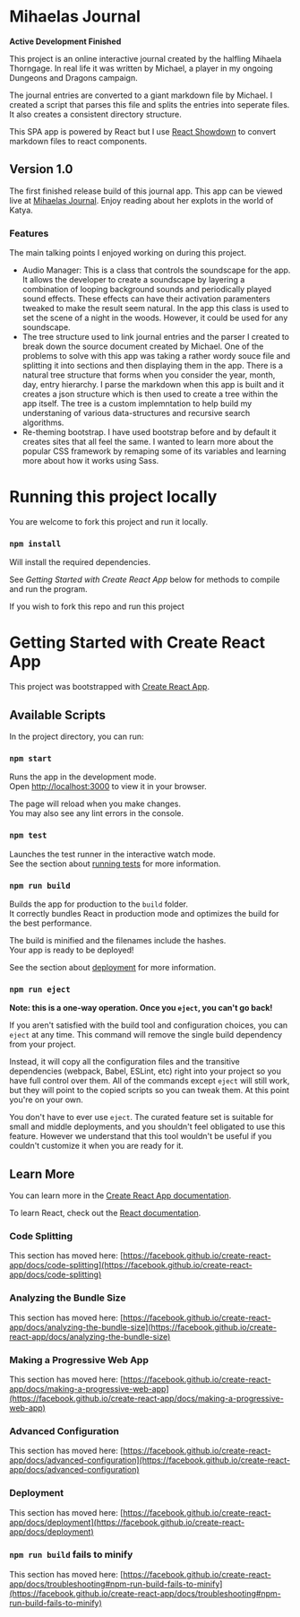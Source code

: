 # Mihaelas Journal

**Active Development Finished**

This project is an online interactive journal created by the halfling Mihaela Thorngage. In real life it was written by Michael, a player in my ongoing Dungeons and Dragons campaign.

The journal entries are converted to a giant markdown file by Michael. I created a script that parses this file and splits the entries into seperate files. It also creates a consistent directory structure.

This SPA app is powered by React but I use [React Showdown](https://www.npmjs.com/package/react-showdown) to convert markdown files to react components.

## Version 1.0

The first finished release build of this journal app. This app can be viewed live at [Mihaelas Journal](https://mihaelas-journal.netlify.app/). Enjoy reading about her explots in the world of Katya.

### Features

The main talking points I enjoyed working on during this project.

- Audio Manager: This is a class that controls the soundscape for the app. It allows the developer to create a soundscape by layering a combination of looping background sounds and periodically played sound effects. These effects can have their activation paramenters tweaked to make the result seem natural. In the app this class is used to set the scene of a night in the woods. However, it could be used for any soundscape.
- The tree structure used to link journal entries and the parser I created to break down the source document created by Michael. One of the problems to solve with this app was taking a rather wordy souce file and splitting it into sections and then displaying them in the app. There is a natural tree structure that forms when you consider the year, month, day, entry hierarchy. I parse the markdown when this app is built and it creates a json structure which is then used to create a tree within the app itself. The tree is a custom implemntation to help build my understaning of various data-structures and recursive search algorithms.
- Re-theming bootstrap. I have used bootstrap before and by default it creates sites that all feel the same. I wanted to learn more about the popular CSS framework by remaping some of its variables and learning more about how it works using Sass.

# Running this project locally

You are welcome to fork this project and run it locally.

### `npm install`

Will install the required dependencies. 

See *Getting Started with Create React App* below for methods to compile and run the program.

If you wish to fork this repo and run this project
# Getting Started with Create React App

This project was bootstrapped with [Create React App](https://github.com/facebook/create-react-app).

## Available Scripts

In the project directory, you can run:

### `npm start`

Runs the app in the development mode.\
Open [http://localhost:3000](http://localhost:3000) to view it in your browser.

The page will reload when you make changes.\
You may also see any lint errors in the console.

### `npm test`

Launches the test runner in the interactive watch mode.\
See the section about [running tests](https://facebook.github.io/create-react-app/docs/running-tests) for more information.

### `npm run build`

Builds the app for production to the `build` folder.\
It correctly bundles React in production mode and optimizes the build for the best performance.

The build is minified and the filenames include the hashes.\
Your app is ready to be deployed!

See the section about [deployment](https://facebook.github.io/create-react-app/docs/deployment) for more information.

### `npm run eject`

**Note: this is a one-way operation. Once you `eject`, you can't go back!**

If you aren't satisfied with the build tool and configuration choices, you can `eject` at any time. This command will remove the single build dependency from your project.

Instead, it will copy all the configuration files and the transitive dependencies (webpack, Babel, ESLint, etc) right into your project so you have full control over them. All of the commands except `eject` will still work, but they will point to the copied scripts so you can tweak them. At this point you're on your own.

You don't have to ever use `eject`. The curated feature set is suitable for small and middle deployments, and you shouldn't feel obligated to use this feature. However we understand that this tool wouldn't be useful if you couldn't customize it when you are ready for it.

## Learn More

You can learn more in the [Create React App documentation](https://facebook.github.io/create-react-app/docs/getting-started).

To learn React, check out the [React documentation](https://reactjs.org/).

### Code Splitting

This section has moved here: [https://facebook.github.io/create-react-app/docs/code-splitting](https://facebook.github.io/create-react-app/docs/code-splitting)

### Analyzing the Bundle Size

This section has moved here: [https://facebook.github.io/create-react-app/docs/analyzing-the-bundle-size](https://facebook.github.io/create-react-app/docs/analyzing-the-bundle-size)

### Making a Progressive Web App

This section has moved here: [https://facebook.github.io/create-react-app/docs/making-a-progressive-web-app](https://facebook.github.io/create-react-app/docs/making-a-progressive-web-app)

### Advanced Configuration

This section has moved here: [https://facebook.github.io/create-react-app/docs/advanced-configuration](https://facebook.github.io/create-react-app/docs/advanced-configuration)

### Deployment

This section has moved here: [https://facebook.github.io/create-react-app/docs/deployment](https://facebook.github.io/create-react-app/docs/deployment)

### `npm run build` fails to minify

This section has moved here: [https://facebook.github.io/create-react-app/docs/troubleshooting#npm-run-build-fails-to-minify](https://facebook.github.io/create-react-app/docs/troubleshooting#npm-run-build-fails-to-minify)
